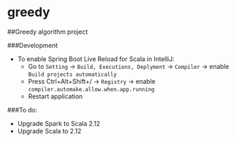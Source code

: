 # greedy
##Greedy algorithm project

###Development
* To enable Spring Boot Live Reload for Scala in IntelliJ:
  * Go to `Setting` -> `Build, Executions, Deplyment` -> `Compiler` -> enable `Build projects automatically`
  * Press Ctrl+Alt+Shift+/ -> `Registry` -> enable `compiler.automake.allow.when.app.running`
  * Restart application

###To do:
* Upgrade Spark to Scala 2.12
* Upgrade Scala to 2.12
